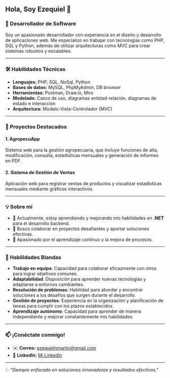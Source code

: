 ## Hola, Soy Ezequiel 👋  
### 🚀 Desarrollador de Software  

Soy un apasionado desarrollador con experiencia en el diseño y desarrollo de aplicaciones web. Me especializo en trabajar con tecnologías como PHP, SQL y Python, además de utilizar arquitecturas como MVC para crear sistemas robustos y escalables.  

---

### 🛠️ Habilidades Técnicas  
- **Lenguajes:** PHP, SQL, NoSql, Python  
- **Bases de datos:** MySQL, PhpMyAdmin, DB browser  
- **Herramientas:** Postman, Draw.io, Miro  
- **Modelado:** Casos de uso, diagramas entidad-relación, diagramas de estado e interacción  
- **Arquitectura:** Modelo-Vista-Controlador (MVC)  

---

### 🌟 Proyectos Destacados  
#### **1. AgropecuApp**  
Sistema web para la gestión agropecuaria, que incluye funciones de alta, modificación, consulta, estadísticas mensuales y generación de informes en PDF.  

#### **2. Sistema de Gestión de Ventas**  
Aplicación web para registrar ventas de productos y visualizar estadísticas mensuales mediante gráficos interactivos.  

---

### 💡 Sobre mí  
- 🎯 Actualmente, estoy aprendiendo y mejorando mis habilidades en **.NET** para el desarrollo backend.  
- 🤝 Busco colaborar en proyectos desafiantes y aportar soluciones efectivas.  
- 🌱 Apasionado por el aprendizaje continuo y la mejora de procesos.  

---

### 🌟 Habilidades Blandas  
- **Trabajo en equipo**: Capacidad para colaborar eficazmente con otros para lograr objetivos comunes.  
- **Adaptabilidad**: Disposición para aprender nuevas tecnologías y adaptarse a entornos cambiantes.  
- **Resolución de problemas**: Habilidad para abordar y encontrar soluciones a los desafíos que surgen durante el desarrollo.  
- **Gestión de proyectos**: Experiencia en la organización y planificación de tareas para cumplir con los plazos establecidos.  
- **Aprendizaje autónomo**: Capacidad para aprender de manera independiente y mejorar constantemente mis habilidades.  

---

### 📫 ¡Conéctate conmigo!  
- ✉️ **Correo:** [ezequielnmartin@gmail.com](mailto:ezequielnmartin@gmail.com)  
- 💼 **LinkedIn:** [Mi LinkedIn](https://www.linkedin.com/in/ezequielnicolasmartin/)  

---

✨ *"Siempre enfocado en soluciones innovadoras y resultados efectivos."*
